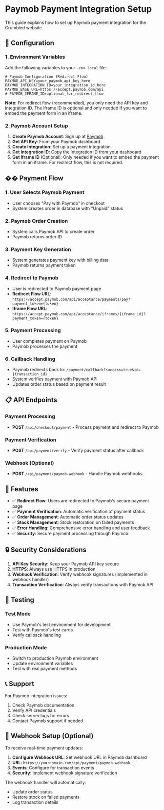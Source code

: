 # Paymob Payment Integration Setup

This guide explains how to set up Paymob payment integration for the Crumbled website.

## 🔧 Configuration

### 1. Environment Variables

Add the following variables to your `.env.local` file:

```env
# Paymob Configuration (Redirect Flow)
PAYMOB_API_KEY=your_paymob_api_key_here
PAYMOB_INTEGRATION_ID=your_integration_id_here
PAYMOB_BASE_URL=https://accept.paymob.com/api
# PAYMOB_IFRAME_ID=optional_for_redirect_flow
```

**Note:** For redirect flow (recommended), you only need the API key and integration ID. The iframe ID is optional and only needed if you want to embed the payment form in an iframe.

### 2. Paymob Account Setup

1. **Create Paymob Account**: Sign up at [Paymob](https://paymob.com)
2. **Get API Key**: From your Paymob dashboard
3. **Create Integration**: Set up a payment integration
4. **Get Integration ID**: Copy the integration ID from your dashboard
5. **Get Iframe ID** (Optional): Only needed if you want to embed the payment form in an iframe. For redirect flow, this is not required.

## �� Payment Flow

### 1. User Selects Paymob Payment
- User chooses "Pay with Paymob" in checkout
- System creates order in database with "Unpaid" status

### 2. Paymob Order Creation
- System calls Paymob API to create order
- Paymob returns order ID

### 3. Payment Key Generation
- System generates payment key with billing data
- Paymob returns payment token

### 4. Redirect to Paymob
- User is redirected to Paymob payment page
- **Redirect Flow URL**: `https://accept.paymob.com/api/acceptance/payments/pay?payment_token={token}`
- **Iframe Flow URL**: `https://accept.paymob.com/api/acceptance/iframes/{iframe_id}?payment_token={token}`

### 5. Payment Processing
- User completes payment on Paymob
- Paymob processes the payment

### 6. Callback Handling
- Paymob redirects back to: `/payment/callback?success=true&id={transaction_id}`
- System verifies payment with Paymob API
- Updates order status based on payment result

## 📋 API Endpoints

### Payment Processing
- **POST** `/api/checkout/payment` - Process payment and redirect to Paymob

### Payment Verification
- **POST** `/api/payment/verify` - Verify payment status after callback

### Webhook (Optional)
- **POST** `/api/payment/paymob-webhook` - Handle Paymob webhooks

## 🎯 Features

- ✅ **Redirect Flow**: Users are redirected to Paymob's secure payment page
- ✅ **Payment Verification**: Automatic verification of payment status
- ✅ **Order Management**: Automatic order status updates
- ✅ **Stock Management**: Stock restoration on failed payments
- ✅ **Error Handling**: Comprehensive error handling and user feedback
- ✅ **Security**: Secure payment processing through Paymob

## 🔒 Security Considerations

1. **API Key Security**: Keep your Paymob API key secure
2. **HTTPS**: Always use HTTPS in production
3. **Webhook Verification**: Verify webhook signatures (implemented in webhook handler)
4. **Transaction Verification**: Always verify transactions with Paymob API

## 🚀 Testing

### Test Mode
- Use Paymob's test environment for development
- Test with Paymob's test cards
- Verify callback handling

### Production Mode
- Switch to production Paymob environment
- Update environment variables
- Test with real payment methods

## 📞 Support

For Paymob integration issues:
1. Check Paymob documentation
2. Verify API credentials
3. Check server logs for errors
4. Contact Paymob support if needed

## 🔄 Webhook Setup (Optional)

To receive real-time payment updates:

1. **Configure Webhook URL**: Set webhook URL in Paymob dashboard
2. **URL**: `https://yourdomain.com/api/payment/paymob-webhook`
3. **Events**: Configure for transaction events
4. **Security**: Implement webhook signature verification

The webhook handler will automatically:
- Update order status
- Restore stock on failed payments
- Log transaction details 